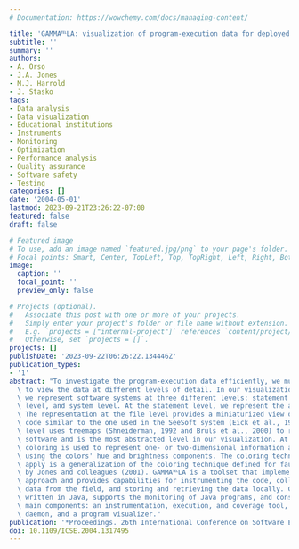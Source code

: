 ```yaml
---
# Documentation: https://wowchemy.com/docs/managing-content/

title: 'GAMMA℡LA: visualization of program-execution data for deployed software'
subtitle: ''
summary: ''
authors:
- A. Orso
- J.A. Jones
- M.J. Harrold
- J. Stasko
tags:
- Data analysis
- Data visualization
- Educational institutions
- Instruments
- Monitoring
- Optimization
- Performance analysis
- Quality assurance
- Software safety
- Testing
categories: []
date: '2004-05-01'
lastmod: 2023-09-21T23:26:22-07:00
featured: false
draft: false

# Featured image
# To use, add an image named `featured.jpg/png` to your page's folder.
# Focal points: Smart, Center, TopLeft, Top, TopRight, Left, Right, BottomLeft, Bottom, BottomRight.
image:
  caption: ''
  focal_point: ''
  preview_only: false

# Projects (optional).
#   Associate this post with one or more of your projects.
#   Simply enter your project's folder or file name without extension.
#   E.g. `projects = ["internal-project"]` references `content/project/deep-learning/index.md`.
#   Otherwise, set `projects = []`.
projects: []
publishDate: '2023-09-22T06:26:22.134446Z'
publication_types:
- '1'
abstract: "To investigate the program-execution data efficiently, we must be able\
  \ to view the data at different levels of detail. In our visualization approach,\
  \ we represent software systems at three different levels: statement level, file\
  \ level, and system level. At the statement level, we represent the actual code.\
  \ The representation at the file level provides a miniaturized view of the source\
  \ code similar to the one used in the SeeSoft system (Eick et al., 1992). The system\
  \ level uses treemaps (Shneiderman, 1992 and Bruls et al., 2000) to represent the\
  \ software and is the most abstracted level in our visualization. At each level,\
  \ coloring is used to represent one- or two-dimensional information about the code,\
  \ using the colors' hue and brightness components. The coloring technique that we\
  \ apply is a generalization of the coloring technique defined for fault-localization\
  \ by Jones and colleagues (2001). GAMMA℡LA is a toolset that implements our visualization\
  \ approach and provides capabilities for instrumenting the code, collecting program-execution\
  \ data from the field, and storing and retrieving the data locally. GAMMA℡LA is\
  \ written in Java, supports the monitoring of Java programs, and consists of three\
  \ main components: an instrumentation, execution, and coverage tool, a data collection\
  \ daemon, and a program visualizer."
publication: '*Proceedings. 26th International Conference on Software Engineering*'
doi: 10.1109/ICSE.2004.1317495
---
```

